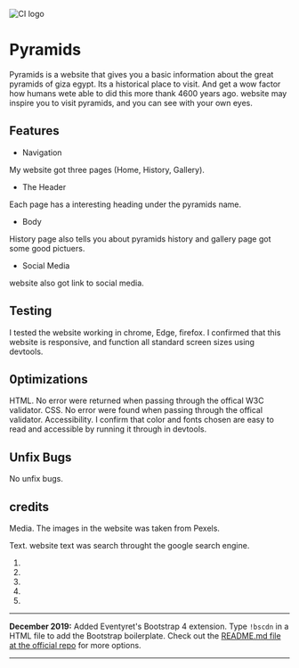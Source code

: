 ![CI logo](https://codeinstitute.s3.amazonaws.com/fullstack/ci_logo_small.png)

# Pyramids
Pyramids is a website that gives you a basic information about the great pyramids of giza egypt. Its a historical place to visit. And get a wow factor how humans wete able to did this more thank 4600 years ago. website may inspire you to visit pyramids, and you can see with your own eyes.

## Features
- Navigation

My website got three pages (Home, History, Gallery).

- The Header

Each page has a interesting heading under the pyramids name.

- Body

History page also tells you about pyramids history and gallery page got some good pictuers.

- Social Media

website also got link to social media.

## Testing

I tested the website working in chrome, Edge, firefox. I  confirmed that this website is responsive, and function all standard screen sizes using devtools.

## 0ptimizations

HTML.
No error were returned when passing through the offical W3C validator.
CSS.
No error were found when passing through the offical validator.
Accessibility.
I confirm that color and fonts chosen are easy to read and accessible by running it through in devtools.

## Unfix Bugs
No unfix bugs.

## credits
Media.
The images in the website was taken from Pexels.

Text. 
website text was search throught the google search engine.

1. 
2. 
3. 
4. 
5. 

------

**December 2019:** Added Eventyret's Bootstrap 4 extension. Type `!bscdn` in a HTML file to add the Bootstrap boilerplate. Check out the <a href="https://github.com/Eventyret/vscode-bcdn" target="_blank">README.md file at the official repo</a> for more options.

-----